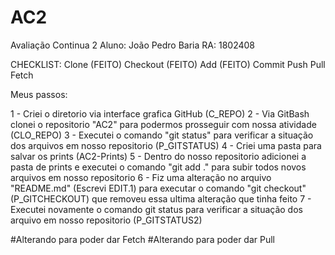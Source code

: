 # AC2
Avaliação Continua 2 
Aluno: João Pedro Baria
RA: 1802408

CHECKLIST:
Clone (FEITO)
Checkout (FEITO)
Add (FEITO)
Commit
Push
Pull
Fetch


Meus passos:

1 - Criei o diretorio via interface grafica GitHub (C_REPO)
2 - Via GitBash clonei o repositorio "AC2" para podermos prosseguir com nossa atividade (CLO_REPO)
3 - Executei o comando "git status" para verificar a situação dos arquivos em nosso repositorio (P_GITSTATUS)
4 - Criei uma pasta para salvar os prints (AC2-Prints)
5 - Dentro do nosso repositorio adicionei a pasta de prints e executei o comando "git add ." para subir todos novos arquivos em nosso repositorio
6 - Fiz uma alteração no arquivo "README.md" (Escrevi EDIT.1) para executar o comando "git checkout" (P_GITCHECKOUT) que removeu essa ultima alteração que tinha feito
7 - Executei novamente o comando git status para verificar a situação dos arquivo em nosso repositorio (P_GITSTATUS2) 


#Alterando para poder dar Fetch
#Alterando para poder dar Pull

